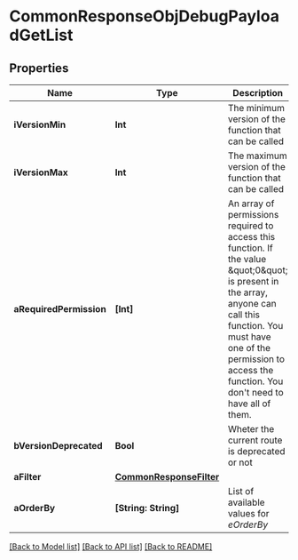 # CommonResponseObjDebugPayloadGetList

## Properties
Name | Type | Description | Notes
------------ | ------------- | ------------- | -------------
**iVersionMin** | **Int** | The minimum version of the function that can be called | 
**iVersionMax** | **Int** | The maximum version of the function that can be called | 
**aRequiredPermission** | **[Int]** | An array of permissions required to access this function.  If the value \&quot;0\&quot; is present in the array, anyone can call this function.  You must have one of the permission to access the function. You don&#39;t need to have all of them. | 
**bVersionDeprecated** | **Bool** | Wheter the current route is deprecated or not | 
**aFilter** | [**CommonResponseFilter**](CommonResponseFilter.md) |  | 
**aOrderBy** | **[String: String]** | List of available values for *eOrderBy* | 

[[Back to Model list]](../README.md#documentation-for-models) [[Back to API list]](../README.md#documentation-for-api-endpoints) [[Back to README]](../README.md)


